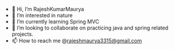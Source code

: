 - 👋 Hi, I’m RajeshKumarMaurya
- 👀 I’m interested in nature 
- 🌱 I’m currently learning Spring MVC
- 💞️ I’m looking to collaborate on practicing java and spring related projects.
- 📫 How to reach me @rajeshmaurya3315@gmail.com

<!---
rajeshmaurya3315/rajeshmaurya3315 is a ✨ special ✨ repository because its `README.md` (this file) appears on your GitHub profile.
You can click the Preview link to take a look at your changes.
--->

